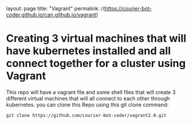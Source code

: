 layout: page
title: "Vagrant"
permalink: /(https://courier-bot-coder.github.io/can.github.io/vagrant)

# Creating 3 virtual machines that will have kubernetes installed and all connect together for a cluster using Vagrant

This repo will have a vagrant file and some shell files that will create 3 different virtual machines that will all connect to each other through kubernetes. you can clone this Repo using this git clone command: 
```
git clone https://github.com/courier-bot-coder/vagrant2.0.git
```
